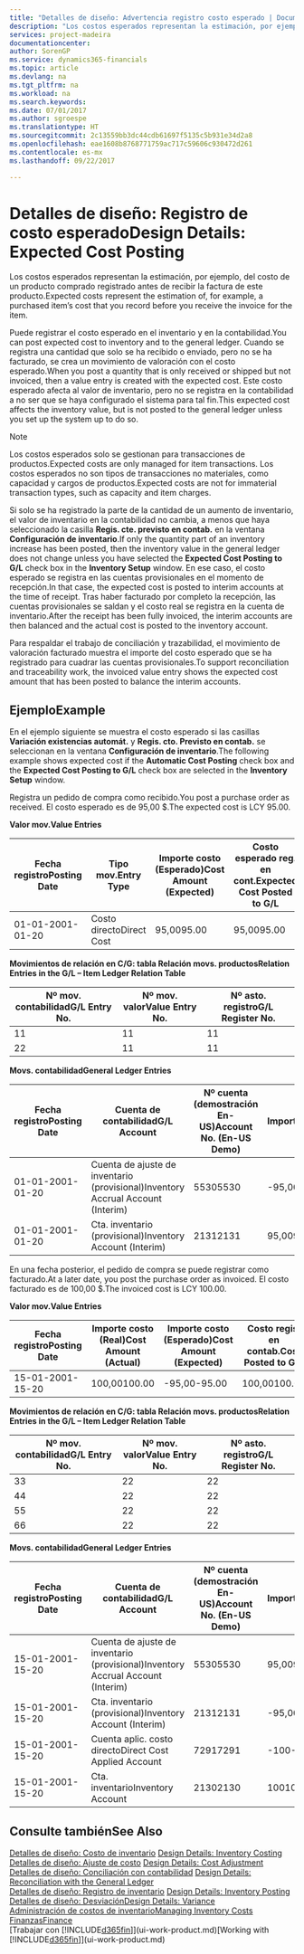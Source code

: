 ```yaml
---
title: "Detalles de diseño: Advertencia registro costo esperado | Documentos de Microsoft"
description: "Los costos esperados representan la estimación, por ejemplo, del costo de un producto comprado registrado antes de recibir la factura de este producto."
services: project-madeira
documentationcenter: 
author: SorenGP
ms.service: dynamics365-financials
ms.topic: article
ms.devlang: na
ms.tgt_pltfrm: na
ms.workload: na
ms.search.keywords: 
ms.date: 07/01/2017
ms.author: sgroespe
ms.translationtype: HT
ms.sourcegitcommit: 2c13559bb3dc44cdb61697f5135c5b931e34d2a8
ms.openlocfilehash: eae1608b8768771759ac717c59606c930472d261
ms.contentlocale: es-mx
ms.lasthandoff: 09/22/2017

---
```

# <a name="design-details-expected-cost-posting"></a><span data-ttu-id="8277c-103">Detalles de diseño: Registro de costo esperado</span><span class="sxs-lookup"><span data-stu-id="8277c-103">Design Details: Expected Cost Posting</span></span>
<span data-ttu-id="8277c-104">Los costos esperados representan la estimación, por ejemplo, del costo de un producto comprado registrado antes de recibir la factura de este producto.</span><span class="sxs-lookup"><span data-stu-id="8277c-104">Expected costs represent the estimation of, for example, a purchased item’s cost that you record before you receive the invoice for the item.</span></span>  

 <span data-ttu-id="8277c-105">Puede registrar el costo esperado en el inventario y en la contabilidad.</span><span class="sxs-lookup"><span data-stu-id="8277c-105">You can post expected cost to inventory and to the general ledger.</span></span> <span data-ttu-id="8277c-106">Cuando se registra una cantidad que solo se ha recibido o enviado, pero no se ha facturado, se crea un movimiento de valoración con el costo esperado.</span><span class="sxs-lookup"><span data-stu-id="8277c-106">When you post a quantity that is only received or shipped but not invoiced, then a value entry is created with the expected cost.</span></span> <span data-ttu-id="8277c-107">Este costo esperado afecta al valor de inventario, pero no se registra en la contabilidad a no ser que se haya configurado el sistema para tal fin.</span><span class="sxs-lookup"><span data-stu-id="8277c-107">This expected cost affects the inventory value, but is not posted to the general ledger unless you set up the system up to do so.</span></span>  

> [!NOTE]  
>  <span data-ttu-id="8277c-108">Los costos esperados solo se gestionan para transacciones de productos.</span><span class="sxs-lookup"><span data-stu-id="8277c-108">Expected costs are only managed for item transactions.</span></span> <span data-ttu-id="8277c-109">Los costos esperados no son tipos de transacciones no materiales, como capacidad y cargos de productos.</span><span class="sxs-lookup"><span data-stu-id="8277c-109">Expected costs are not for immaterial transaction types, such as capacity and item charges.</span></span>  

 <span data-ttu-id="8277c-110">Si solo se ha registrado la parte de la cantidad de un aumento de inventario, el valor de inventario en la contabilidad no cambia, a menos que haya seleccionado la casilla **Regis. cte. previsto en contab.** en la ventana **Configuración de inventario**.</span><span class="sxs-lookup"><span data-stu-id="8277c-110">If only the quantity part of an inventory increase has been posted, then the inventory value in the general ledger does not change unless you have selected the **Expected Cost Posting to G/L** check box in the **Inventory Setup** window.</span></span> <span data-ttu-id="8277c-111">En ese caso, el costo esperado se registra en las cuentas provisionales en el momento de recepción.</span><span class="sxs-lookup"><span data-stu-id="8277c-111">In that case, the expected cost is posted to interim accounts at the time of receipt.</span></span> <span data-ttu-id="8277c-112">Tras haber facturado por completo la recepción, las cuentas provisionales se saldan y el costo real se registra en la cuenta de inventario.</span><span class="sxs-lookup"><span data-stu-id="8277c-112">After the receipt has been fully invoiced, the interim accounts are then balanced and the actual cost is posted to the inventory account.</span></span>  

 <span data-ttu-id="8277c-113">Para respaldar el trabajo de conciliación y trazabilidad, el movimiento de valoración facturado muestra el importe del costo esperado que se ha registrado para cuadrar las cuentas provisionales.</span><span class="sxs-lookup"><span data-stu-id="8277c-113">To support reconciliation and traceability work, the invoiced value entry shows the expected cost amount that has been posted to balance the interim accounts.</span></span>  

## <a name="example"></a><span data-ttu-id="8277c-114">Ejemplo</span><span class="sxs-lookup"><span data-stu-id="8277c-114">Example</span></span>  
 <span data-ttu-id="8277c-115">En el ejemplo siguiente se muestra el costo esperado si las casillas **Variación existencias automát.** y **Regis. cto. Previsto en contab.** se seleccionan en la ventana **Configuración de inventario**.</span><span class="sxs-lookup"><span data-stu-id="8277c-115">The following example shows expected cost if the **Automatic Cost Posting** check box and the **Expected Cost Posting to G/L** check box are selected in the **Inventory Setup** window.</span></span>  

 <span data-ttu-id="8277c-116">Registra un pedido de compra como recibido.</span><span class="sxs-lookup"><span data-stu-id="8277c-116">You post a purchase order as received.</span></span> <span data-ttu-id="8277c-117">El costo esperado es de 95,00 $.</span><span class="sxs-lookup"><span data-stu-id="8277c-117">The expected cost is LCY 95.00.</span></span>  

 <span data-ttu-id="8277c-118">**Valor mov.**</span><span class="sxs-lookup"><span data-stu-id="8277c-118">**Value Entries**</span></span>  

|<span data-ttu-id="8277c-119">Fecha registro</span><span class="sxs-lookup"><span data-stu-id="8277c-119">Posting Date</span></span>|<span data-ttu-id="8277c-120">Tipo mov.</span><span class="sxs-lookup"><span data-stu-id="8277c-120">Entry Type</span></span>|<span data-ttu-id="8277c-121">Importe costo (Esperado)</span><span class="sxs-lookup"><span data-stu-id="8277c-121">Cost Amount (Expected)</span></span>|<span data-ttu-id="8277c-122">Costo esperado reg. en cont.</span><span class="sxs-lookup"><span data-stu-id="8277c-122">Expected Cost Posted to G/L</span></span>|<span data-ttu-id="8277c-123">Costo esperado</span><span class="sxs-lookup"><span data-stu-id="8277c-123">Expected Cost</span></span>|<span data-ttu-id="8277c-124">Nº mov. producto</span><span class="sxs-lookup"><span data-stu-id="8277c-124">Item Ledger Entry No.</span></span>|<span data-ttu-id="8277c-125">Nº mov.</span><span class="sxs-lookup"><span data-stu-id="8277c-125">Entry No.</span></span>|  
|------------------|----------------|------------------------------|----------------------------------|-------------------|---------------------------|---------------|  
|<span data-ttu-id="8277c-126">01-01-20</span><span class="sxs-lookup"><span data-stu-id="8277c-126">01-01-20</span></span>|<span data-ttu-id="8277c-127">Costo directo</span><span class="sxs-lookup"><span data-stu-id="8277c-127">Direct Cost</span></span>|<span data-ttu-id="8277c-128">95,00</span><span class="sxs-lookup"><span data-stu-id="8277c-128">95.00</span></span>|<span data-ttu-id="8277c-129">95,00</span><span class="sxs-lookup"><span data-stu-id="8277c-129">95.00</span></span>|<span data-ttu-id="8277c-130">Sí</span><span class="sxs-lookup"><span data-stu-id="8277c-130">Yes</span></span>|<span data-ttu-id="8277c-131">1</span><span class="sxs-lookup"><span data-stu-id="8277c-131">1</span></span>|<span data-ttu-id="8277c-132">1</span><span class="sxs-lookup"><span data-stu-id="8277c-132">1</span></span>|  

 <span data-ttu-id="8277c-133">**Movimientos de relación en C/G: tabla Relación movs. productos**</span><span class="sxs-lookup"><span data-stu-id="8277c-133">**Relation Entries in the G/L – Item Ledger Relation Table**</span></span>  

|<span data-ttu-id="8277c-134">Nº mov. contabilidad</span><span class="sxs-lookup"><span data-stu-id="8277c-134">G/L Entry No.</span></span>|<span data-ttu-id="8277c-135">Nº mov. valor</span><span class="sxs-lookup"><span data-stu-id="8277c-135">Value Entry No.</span></span>|<span data-ttu-id="8277c-136">Nº asto. registro</span><span class="sxs-lookup"><span data-stu-id="8277c-136">G/L Register No.</span></span>|  
|--------------------|---------------------|-----------------------|  
|<span data-ttu-id="8277c-137">1</span><span class="sxs-lookup"><span data-stu-id="8277c-137">1</span></span>|<span data-ttu-id="8277c-138">1</span><span class="sxs-lookup"><span data-stu-id="8277c-138">1</span></span>|<span data-ttu-id="8277c-139">1</span><span class="sxs-lookup"><span data-stu-id="8277c-139">1</span></span>|  
|<span data-ttu-id="8277c-140">2</span><span class="sxs-lookup"><span data-stu-id="8277c-140">2</span></span>|<span data-ttu-id="8277c-141">1</span><span class="sxs-lookup"><span data-stu-id="8277c-141">1</span></span>|<span data-ttu-id="8277c-142">1</span><span class="sxs-lookup"><span data-stu-id="8277c-142">1</span></span>|  

 <span data-ttu-id="8277c-143">**Movs. contabilidad**</span><span class="sxs-lookup"><span data-stu-id="8277c-143">**General Ledger Entries**</span></span>  

|<span data-ttu-id="8277c-144">Fecha registro</span><span class="sxs-lookup"><span data-stu-id="8277c-144">Posting Date</span></span>|<span data-ttu-id="8277c-145">Cuenta de contabilidad</span><span class="sxs-lookup"><span data-stu-id="8277c-145">G/L Account</span></span>|<span data-ttu-id="8277c-146">Nº cuenta (demostración En-US)</span><span class="sxs-lookup"><span data-stu-id="8277c-146">Account No. (En-US Demo)</span></span>|<span data-ttu-id="8277c-147">Importe</span><span class="sxs-lookup"><span data-stu-id="8277c-147">Amount</span></span>|<span data-ttu-id="8277c-148">Nº mov.</span><span class="sxs-lookup"><span data-stu-id="8277c-148">Entry No.</span></span>|  
|------------------|------------------|---------------------------------|------------|---------------|  
|<span data-ttu-id="8277c-149">01-01-20</span><span class="sxs-lookup"><span data-stu-id="8277c-149">01-01-20</span></span>|<span data-ttu-id="8277c-150">Cuenta de ajuste de inventario (provisional)</span><span class="sxs-lookup"><span data-stu-id="8277c-150">Inventory Accrual Account (Interim)</span></span>|<span data-ttu-id="8277c-151">5530</span><span class="sxs-lookup"><span data-stu-id="8277c-151">5530</span></span>|<span data-ttu-id="8277c-152">-95,00</span><span class="sxs-lookup"><span data-stu-id="8277c-152">-95.00</span></span>|<span data-ttu-id="8277c-153">2</span><span class="sxs-lookup"><span data-stu-id="8277c-153">2</span></span>|  
|<span data-ttu-id="8277c-154">01-01-20</span><span class="sxs-lookup"><span data-stu-id="8277c-154">01-01-20</span></span>|<span data-ttu-id="8277c-155">Cta. inventario (provisional)</span><span class="sxs-lookup"><span data-stu-id="8277c-155">Inventory Account (Interim)</span></span>|<span data-ttu-id="8277c-156">2131</span><span class="sxs-lookup"><span data-stu-id="8277c-156">2131</span></span>|<span data-ttu-id="8277c-157">95,00</span><span class="sxs-lookup"><span data-stu-id="8277c-157">95.00</span></span>|<span data-ttu-id="8277c-158">1</span><span class="sxs-lookup"><span data-stu-id="8277c-158">1</span></span>|  

 <span data-ttu-id="8277c-159">En una fecha posterior, el pedido de compra se puede registrar como facturado.</span><span class="sxs-lookup"><span data-stu-id="8277c-159">At a later date, you post the purchase order as invoiced.</span></span> <span data-ttu-id="8277c-160">El costo facturado es de 100,00 $.</span><span class="sxs-lookup"><span data-stu-id="8277c-160">The invoiced cost is LCY 100.00.</span></span>  

 <span data-ttu-id="8277c-161">**Valor mov.**</span><span class="sxs-lookup"><span data-stu-id="8277c-161">**Value Entries**</span></span>  

|<span data-ttu-id="8277c-162">Fecha registro</span><span class="sxs-lookup"><span data-stu-id="8277c-162">Posting Date</span></span>|<span data-ttu-id="8277c-163">Importe costo (Real)</span><span class="sxs-lookup"><span data-stu-id="8277c-163">Cost Amount (Actual)</span></span>|<span data-ttu-id="8277c-164">Importe costo (Esperado)</span><span class="sxs-lookup"><span data-stu-id="8277c-164">Cost Amount (Expected)</span></span>|<span data-ttu-id="8277c-165">Costo regis. en contab.</span><span class="sxs-lookup"><span data-stu-id="8277c-165">Cost Posted to G/L</span></span>|<span data-ttu-id="8277c-166">Costo esperado</span><span class="sxs-lookup"><span data-stu-id="8277c-166">Expected Cost</span></span>|<span data-ttu-id="8277c-167">Nº mov. producto</span><span class="sxs-lookup"><span data-stu-id="8277c-167">Item Ledger Entry No.</span></span>|<span data-ttu-id="8277c-168">Nº mov.</span><span class="sxs-lookup"><span data-stu-id="8277c-168">Entry No.</span></span>|  
|------------------|----------------------------|------------------------------|-------------------------|-------------------|---------------------------|---------------|  
|<span data-ttu-id="8277c-169">15-01-20</span><span class="sxs-lookup"><span data-stu-id="8277c-169">01-15-20</span></span>|<span data-ttu-id="8277c-170">100,00</span><span class="sxs-lookup"><span data-stu-id="8277c-170">100.00</span></span>|<span data-ttu-id="8277c-171">-95,00</span><span class="sxs-lookup"><span data-stu-id="8277c-171">-95.00</span></span>|<span data-ttu-id="8277c-172">100,00</span><span class="sxs-lookup"><span data-stu-id="8277c-172">100.00</span></span>|<span data-ttu-id="8277c-173">No</span><span class="sxs-lookup"><span data-stu-id="8277c-173">No</span></span>|<span data-ttu-id="8277c-174">1</span><span class="sxs-lookup"><span data-stu-id="8277c-174">1</span></span>|<span data-ttu-id="8277c-175">2</span><span class="sxs-lookup"><span data-stu-id="8277c-175">2</span></span>|  

 <span data-ttu-id="8277c-176">**Movimientos de relación en C/G: tabla Relación movs. productos**</span><span class="sxs-lookup"><span data-stu-id="8277c-176">**Relation Entries in the G/L – Item Ledger Relation Table**</span></span>  

|<span data-ttu-id="8277c-177">Nº mov. contabilidad</span><span class="sxs-lookup"><span data-stu-id="8277c-177">G/L Entry No.</span></span>|<span data-ttu-id="8277c-178">Nº mov. valor</span><span class="sxs-lookup"><span data-stu-id="8277c-178">Value Entry No.</span></span>|<span data-ttu-id="8277c-179">Nº asto. registro</span><span class="sxs-lookup"><span data-stu-id="8277c-179">G/L Register No.</span></span>|  
|--------------------|---------------------|-----------------------|  
|<span data-ttu-id="8277c-180">3</span><span class="sxs-lookup"><span data-stu-id="8277c-180">3</span></span>|<span data-ttu-id="8277c-181">2</span><span class="sxs-lookup"><span data-stu-id="8277c-181">2</span></span>|<span data-ttu-id="8277c-182">2</span><span class="sxs-lookup"><span data-stu-id="8277c-182">2</span></span>|  
|<span data-ttu-id="8277c-183">4</span><span class="sxs-lookup"><span data-stu-id="8277c-183">4</span></span>|<span data-ttu-id="8277c-184">2</span><span class="sxs-lookup"><span data-stu-id="8277c-184">2</span></span>|<span data-ttu-id="8277c-185">2</span><span class="sxs-lookup"><span data-stu-id="8277c-185">2</span></span>|  
|<span data-ttu-id="8277c-186">5</span><span class="sxs-lookup"><span data-stu-id="8277c-186">5</span></span>|<span data-ttu-id="8277c-187">2</span><span class="sxs-lookup"><span data-stu-id="8277c-187">2</span></span>|<span data-ttu-id="8277c-188">2</span><span class="sxs-lookup"><span data-stu-id="8277c-188">2</span></span>|  
|<span data-ttu-id="8277c-189">6</span><span class="sxs-lookup"><span data-stu-id="8277c-189">6</span></span>|<span data-ttu-id="8277c-190">2</span><span class="sxs-lookup"><span data-stu-id="8277c-190">2</span></span>|<span data-ttu-id="8277c-191">2</span><span class="sxs-lookup"><span data-stu-id="8277c-191">2</span></span>|  

 <span data-ttu-id="8277c-192">**Movs. contabilidad**</span><span class="sxs-lookup"><span data-stu-id="8277c-192">**General Ledger Entries**</span></span>  

|<span data-ttu-id="8277c-193">Fecha registro</span><span class="sxs-lookup"><span data-stu-id="8277c-193">Posting Date</span></span>|<span data-ttu-id="8277c-194">Cuenta de contabilidad</span><span class="sxs-lookup"><span data-stu-id="8277c-194">G/L Account</span></span>|<span data-ttu-id="8277c-195">Nº cuenta (demostración En-US)</span><span class="sxs-lookup"><span data-stu-id="8277c-195">Account No. (En-US Demo)</span></span>|<span data-ttu-id="8277c-196">Importe</span><span class="sxs-lookup"><span data-stu-id="8277c-196">Amount</span></span>|<span data-ttu-id="8277c-197">Nº mov.</span><span class="sxs-lookup"><span data-stu-id="8277c-197">Entry No.</span></span>|  
|------------------|------------------|---------------------------------|------------|---------------|  
|<span data-ttu-id="8277c-198">15-01-20</span><span class="sxs-lookup"><span data-stu-id="8277c-198">01-15-20</span></span>|<span data-ttu-id="8277c-199">Cuenta de ajuste de inventario (provisional)</span><span class="sxs-lookup"><span data-stu-id="8277c-199">Inventory Accrual Account (Interim)</span></span>|<span data-ttu-id="8277c-200">5530</span><span class="sxs-lookup"><span data-stu-id="8277c-200">5530</span></span>|<span data-ttu-id="8277c-201">95,00</span><span class="sxs-lookup"><span data-stu-id="8277c-201">95.00</span></span>|<span data-ttu-id="8277c-202">4</span><span class="sxs-lookup"><span data-stu-id="8277c-202">4</span></span>|  
|<span data-ttu-id="8277c-203">15-01-20</span><span class="sxs-lookup"><span data-stu-id="8277c-203">01-15-20</span></span>|<span data-ttu-id="8277c-204">Cta. inventario (provisional)</span><span class="sxs-lookup"><span data-stu-id="8277c-204">Inventory Account (Interim)</span></span>|<span data-ttu-id="8277c-205">2131</span><span class="sxs-lookup"><span data-stu-id="8277c-205">2131</span></span>|<span data-ttu-id="8277c-206">-95,00</span><span class="sxs-lookup"><span data-stu-id="8277c-206">-95.00</span></span>|<span data-ttu-id="8277c-207">3</span><span class="sxs-lookup"><span data-stu-id="8277c-207">3</span></span>|  
|<span data-ttu-id="8277c-208">15-01-20</span><span class="sxs-lookup"><span data-stu-id="8277c-208">01-15-20</span></span>|<span data-ttu-id="8277c-209">Cuenta aplic. costo directo</span><span class="sxs-lookup"><span data-stu-id="8277c-209">Direct Cost Applied Account</span></span>|<span data-ttu-id="8277c-210">7291</span><span class="sxs-lookup"><span data-stu-id="8277c-210">7291</span></span>|<span data-ttu-id="8277c-211">-100</span><span class="sxs-lookup"><span data-stu-id="8277c-211">-100</span></span>|<span data-ttu-id="8277c-212">6</span><span class="sxs-lookup"><span data-stu-id="8277c-212">6</span></span>|  
|<span data-ttu-id="8277c-213">15-01-20</span><span class="sxs-lookup"><span data-stu-id="8277c-213">01-15-20</span></span>|<span data-ttu-id="8277c-214">Cta. inventario</span><span class="sxs-lookup"><span data-stu-id="8277c-214">Inventory Account</span></span>|<span data-ttu-id="8277c-215">2130</span><span class="sxs-lookup"><span data-stu-id="8277c-215">2130</span></span>|<span data-ttu-id="8277c-216">100</span><span class="sxs-lookup"><span data-stu-id="8277c-216">100</span></span>|<span data-ttu-id="8277c-217">5</span><span class="sxs-lookup"><span data-stu-id="8277c-217">5</span></span>|  

## <a name="see-also"></a><span data-ttu-id="8277c-218">Consulte también</span><span class="sxs-lookup"><span data-stu-id="8277c-218">See Also</span></span>
 <span data-ttu-id="8277c-219">[Detalles de diseño: Costo de inventario](design-details-inventory-costing.md) </span><span class="sxs-lookup"><span data-stu-id="8277c-219">[Design Details: Inventory Costing](design-details-inventory-costing.md) </span></span>  
 <span data-ttu-id="8277c-220">[Detalles de diseño: Ajuste de costo](design-details-cost-adjustment.md) </span><span class="sxs-lookup"><span data-stu-id="8277c-220">[Design Details: Cost Adjustment](design-details-cost-adjustment.md) </span></span>  
 <span data-ttu-id="8277c-221">[Detalles de diseño: Conciliación con contabilidad](design-details-reconciliation-with-the-general-ledger.md) </span><span class="sxs-lookup"><span data-stu-id="8277c-221">[Design Details: Reconciliation with the General Ledger](design-details-reconciliation-with-the-general-ledger.md) </span></span>  
 <span data-ttu-id="8277c-222">[Detalles de diseño: Registro de inventario](design-details-inventory-posting.md) </span><span class="sxs-lookup"><span data-stu-id="8277c-222">[Design Details: Inventory Posting](design-details-inventory-posting.md) </span></span>  
 [<span data-ttu-id="8277c-223">Detalles de diseño: Desviación</span><span class="sxs-lookup"><span data-stu-id="8277c-223">Design Details: Variance</span></span>](design-details-variance.md)  
 [<span data-ttu-id="8277c-224">Administración de costos de inventario</span><span class="sxs-lookup"><span data-stu-id="8277c-224">Managing Inventory Costs</span></span>](finance-manage-inventory-costs.md)  
 [<span data-ttu-id="8277c-225">Finanzas</span><span class="sxs-lookup"><span data-stu-id="8277c-225">Finance</span></span>](finance.md)  
 <span data-ttu-id="8277c-226">[Trabajar con [!INCLUDE[d365fin](includes/d365fin_md.md)]](ui-work-product.md)</span><span class="sxs-lookup"><span data-stu-id="8277c-226">[Working with [!INCLUDE[d365fin](includes/d365fin_md.md)]](ui-work-product.md)</span></span>

